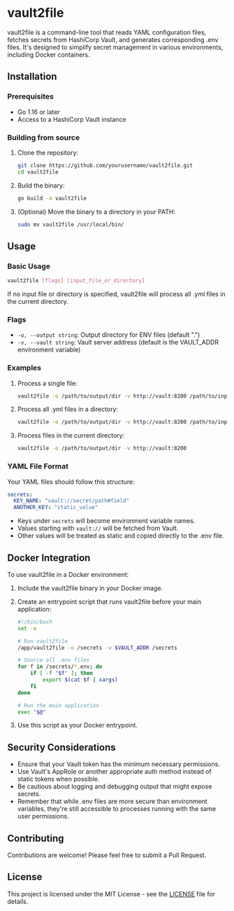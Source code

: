 # vault2file

vault2file is a command-line tool that reads YAML configuration files, fetches secrets from HashiCorp Vault, and generates corresponding .env files. It's designed to simplify secret management in various environments, including Docker containers.

## Installation

### Prerequisites

- Go 1.16 or later
- Access to a HashiCorp Vault instance

### Building from source

1. Clone the repository:

   ```sh
   git clone https://github.com/yourusername/vault2file.git
   cd vault2file
   ```

2. Build the binary:

   ```sh
   go build -o vault2file
   ```

3. (Optional) Move the binary to a directory in your PATH:

   ```sh
   sudo mv vault2file /usr/local/bin/
   ```

## Usage

### Basic Usage

```sh
vault2file [flags] [input_file_or_directory]
```

If no input file or directory is specified, vault2file will process all .yml files in the current directory.

### Flags

- `-o, --output string`: Output directory for ENV files (default ".")
- `-v, --vault string`: Vault server address (default is the VAULT_ADDR environment variable)

### Examples

1. Process a single file:

   ```sh
   vault2file -o /path/to/output/dir -v http://vault:8200 /path/to/input/file.yml
   ```

2. Process all .yml files in a directory:

   ```sh
   vault2file -o /path/to/output/dir -v http://vault:8200 /path/to/input/dir
   ```

3. Process files in the current directory:

   ```sh
   vault2file -o /path/to/output/dir -v http://vault:8200
   ```

### YAML File Format

Your YAML files should follow this structure:

```yaml
secrets:
  KEY_NAME: "vault://secret/path#field"
  ANOTHER_KEY: "static_value"
```

- Keys under `secrets` will become environment variable names.
- Values starting with `vault://` will be fetched from Vault.
- Other values will be treated as static and copied directly to the .env file.

## Docker Integration

To use vault2file in a Docker environment:

1. Include the vault2file binary in your Docker image.

2. Create an entrypoint script that runs vault2file before your main application:

   ```bash
   #!/bin/bash
   set -e

   # Run vault2file
   /app/vault2file -o /secrets -v $VAULT_ADDR /secrets

   # Source all .env files
   for f in /secrets/*.env; do
       if [ -f "$f" ]; then
           export $(cat $f | xargs)
       fi
   done

   # Run the main application
   exec "$@"
   ```

3. Use this script as your Docker entrypoint.

## Security Considerations

- Ensure that your Vault token has the minimum necessary permissions.
- Use Vault's AppRole or another appropriate auth method instead of static tokens when possible.
- Be cautious about logging and debugging output that might expose secrets.
- Remember that while .env files are more secure than environment variables, they're still accessible to processes running with the same user permissions.

## Contributing

Contributions are welcome! Please feel free to submit a Pull Request.

## License

This project is licensed under the MIT License - see the [LICENSE](LICENSE) file for details.
